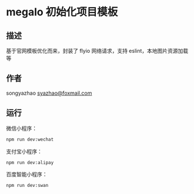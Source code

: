 # megalo 初始化项目模板

## 描述

基于官网模板优化而来，封装了 flyio 网络请求，支持 eslint，本地图片资源加载等

## 作者

songyazhao <syazhao@foxmail.com>

## 运行

微信小程序：

```bash
npm run dev:wechat
```

支付宝小程序：

```bash
npm run dev:alipay
```

百度智能小程序：

```bash
npm run dev:swan
```